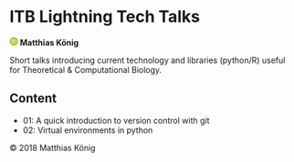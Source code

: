 # ITB Lightning Tech Talks
<b><a href="https://orcid.org/0000-0003-1725-179X" title="https://orcid.org/0000-0003-1725-179X"><img src="./images/orcid.png" height="15"/></a> Matthias König</b>

Short talks introducing current technology and libraries (python/R) useful for Theoretical & Computational Biology.

## Content
* 01: A quick introduction to version control with git
* 02: Virtual environments in python


&copy; 2018 Matthias König